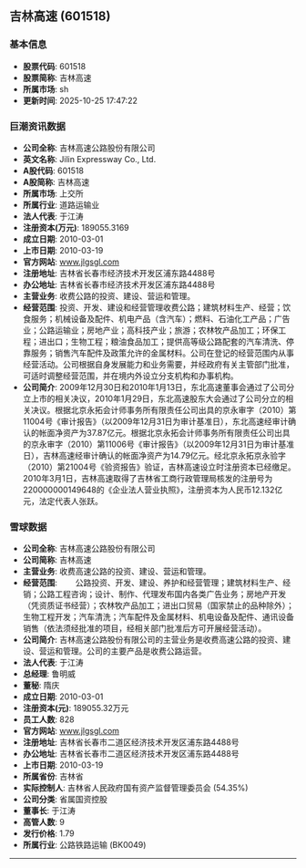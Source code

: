 ## 吉林高速 (601518)

### 基本信息

- **股票代码**: 601518
- **股票简称**: 吉林高速
- **所属市场**: sh
- **更新时间**: 2025-10-25 17:47:22

### 巨潮资讯数据

- **公司全称**: 吉林高速公路股份有限公司
- **英文名称**: Jilin Expressway Co., Ltd.
- **A股代码**: 601518
- **A股简称**: 吉林高速
- **所属市场**: 上交所
- **所属行业**: 道路运输业
- **法人代表**: 于江涛
- **注册资本(万元)**: 189055.3169
- **成立日期**: 2010-03-01
- **上市日期**: 2010-03-19
- **官方网站**: www.jlgsgl.com
- **注册地址**: 吉林省长春市经济技术开发区浦东路4488号
- **办公地址**: 吉林省长春市经济技术开发区浦东路4488号
- **主营业务**: 收费公路的投资、建设、营运和管理。
- **经营范围**: 投资、开发、建设和经营管理收费公路；建筑材料生产、经营；饮食服务；机械设备及配件、机电产品（含汽车）；燃料、石油化工产品；广告业；公路运输业；房地产业；高科技产业；旅游；农林牧产品加工；环保工程；进出口；生物工程；粮油食品加工；提供高等级公路配套的汽车清洗、停靠服务；销售汽车配件及政策允许的金属材料。公司在登记的经营范围内从事经营活动。公司根据自身发展能力和业务需要，并经政府有关主管部门批准，可适时调整经营范围，并在境内外设立分支机构和办事机构。
- **公司简介**: 2009年12月30日和2010年1月13日，东北高速董事会通过了公司分立上市的相关决议，2010年1月29日，东北高速股东大会通过了公司分立的相关决议。根据北京永拓会计师事务所有限责任公司出具的京永审字（2010）第11004号《审计报告》（以2009年12月31日为审计基准日），东北高速经审计确认的帐面净资产为37.87亿元。根据北京永拓会计师事务所有限责任公司出具的京永审字（2010）第11006号《审计报告》（以2009年12月31日为审计基准日），吉林高速经审计确认的帐面净资产为14.79亿元。经北京永拓京永验字（2010）第21004号《验资报告》验证，吉林高速设立时注册资本已经缴足。2010年3月1日，吉林高速取得了吉林省工商行政管理局核发的注册号为220000000149648的《企业法人营业执照》，注册资本为人民币12.132亿元，法定代表人张跃。

### 雪球数据

- **公司全称**: 吉林高速公路股份有限公司
- **公司简称**: 吉林高速
- **主营业务**: 收费高速公路的投资、建设、营运和管理。
- **经营范围**: 　　公路投资、开发、建设、养护和经营管理；建筑材料生产、经销；公路工程咨询；设计、制作、代理发布国内各类广告业务；房地产开发（凭资质证书经营）；农林牧产品加工；进出口贸易（国家禁止的品种除外）；生物工程开发；汽车清洗；汽车配件及金属材料、机电设备及配件、通讯设备销售（依法须经批准的项目，经相关部门批准后方可开展经营活动）。
- **公司简介**: 吉林高速公路股份有限公司的主营业务是收费高速公路的投资、建设、营运和管理。公司的主要产品是收费公路运营。
- **法人代表**: 于江涛
- **总经理**: 鲁明威
- **董秘**: 隋庆
- **成立日期**: 2010-03-01
- **注册资本(元)**: 189055.32万元
- **员工人数**: 828
- **官方网站**: www.jlgsgl.com
- **注册地址**: 吉林省长春市二道区经济技术开发区浦东路4488号
- **办公地址**: 吉林省长春市二道区经济技术开发区浦东路4488号
- **上市日期**: 2010-03-19
- **所属省份**: 吉林省
- **实际控制人**: 吉林省人民政府国有资产监督管理委员会 (54.35%)
- **公司分类**: 省属国资控股
- **董事长**: 于江涛
- **高管人数**: 9
- **发行价格**: 1.79
- **所属行业**: 公路铁路运输 (BK0049)

---